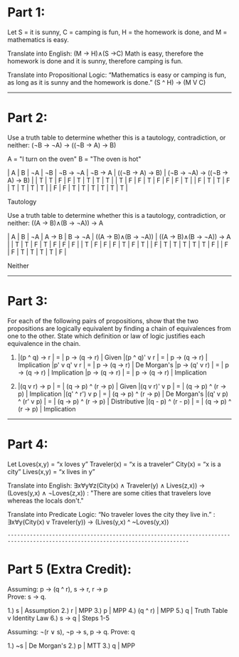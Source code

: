 # Part 1:
  Let S = it is sunny, C = camping is fun, H = the homework is done, and M = mathematics is easy.
  
  Translate into English: (M → H)∧(S →C)
  Math is easy, therefore the homework is done and it is sunny, therefore camping is fun.
  
  Translate into Propositional Logic: “Mathematics is easy or camping is fun, as long as it is sunny and the homework is done.”
  (S ^ H) -> (M V C)
  
  -------------------------------------------------------------------------------------------------------------------------------
# Part 2:
  Use a truth table to determine whether this is a tautology, contradiction, or neither:
  (¬B → ¬A) → ((¬B → A) → B)
  
  A = "I turn on the oven"
  B = "The oven is hot"
  
  | A | B | ¬A | ¬B | ¬B -> ¬A | ¬B -> A | ((¬B -> A) -> B) | (¬B → ¬A) → ((¬B → A) → B) |
  | T | T |  F |  F |  T       | T       |  T               |  T                         |
  | T | F |  F |  T |  F       | F       |  F               |  T                         |
  | F | T |  T |  F |  T       | T       |  T               |  T                         |
  | F | F |  T |  T |  T       | T       |  T               |  T                         |
  
  Tautology
  
  Use a truth table to determine whether this is a tautology, contradiction, or neither:
  ((A → B)∧(B → ¬A)) → A
  
  | A | B | ¬A | A -> B | B -> ¬A | ((A → B)∧(B → ¬A)) | ((A → B)∧(B → ¬A)) → A |
  | T | T |  F |  T     | F       |  F                 |  F                     |
  | T | F |  F |  F     | T       |  F                 |  T                     |
  | F | T |  T |  T     | T       |  T                 |  F                     |
  | F | F |  T |  T     | T       |  T                 |  F                     |
  
  Neither
  
  -------------------------------------------------------------------------------------------------------------------------------
# Part 3:
  For each of the following pairs of propositions, show that the 
  two propositions are logically equivalent by finding a chain of equivalences from one
  to the other. State which definition or law of logic justifies each equivalence in the 
  chain.
  
  1) |(p ^ q) → r   | = | p → (q → r)    | Given
     |(p ^ q)' v r  | = | p → (q → r)    | Implication
     |p' v q' v r   | = | p → (q → r)    | De Morgan's
     |p → (q' v r)  | = | p → (q → r)    | Implication
     |p → (q → r)   | = | p → (q → r)    | Implication
     
  2) |(q v r) → p          | = | (q → p) ^ (r → p)   | Given
     |(q v r)' v p         | = | (q → p) ^ (r → p)   | Implication
     |(q' ^ r') v p        | = | (q → p) ^ (r → p)   | De Morgan's
     |(q' v p) ^ (r' v p)  | = | (q → p) ^ (r → p)   | Distributive 
     |(q - p) ^ (r - p)    | = | (q → p) ^ (r → p)   | Implication
     
  -------------------------------------------------------------------------------------------------------------------------------
# Part 4:
  Let Loves(x,y) = “x loves y” 
      Traveler(x) = “x is a traveler”
      City(x) = “x is a city” 
      Lives(x,y) = “x lives in y”

  Translate into English: ∃x∀y∀z(City(x) ∧ Traveler(y) ∧ Lives(z,x)) → (Loves(y,x) ∧ ¬Loves(z,x)) :
    "There are some cities that travelers love whereas the locals don't."
  
  Translate into Predicate Logic: “No traveler loves the city they live in.” :
    ∃x∀y(City(x) v Traveler(y)) → (Lives(y,x) ^ ~Loves(y,x))
    
    -------------------------------------------------------------------------------------------------------------------------------
# Part 5 (Extra Credit):
  Assuming: p → (q ^ r), s → r, r → p  
    Prove: s → q.
    
   1.) s       | Assumption
   2.) r       | MPP
   3.) p       | MPP
   4.) (q ^ r) | MPP
   5.) q       | Truth Table v Identity Law
   6.) s → q   | Steps 1-5
  
  Assuming: ¬(r ∨ s), ¬p → s, p → q. 
    Prove: q
  
   1.) ~s    | De Morgan's
   2.) p     | MTT
   3.) q     | MPP
  
  
  
  
  
  
  
  
  
  
  
  
  
  
  

